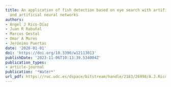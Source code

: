 ```yaml
---
title: An application of fish detection based on eye search with artificial vision
  and artificial neural networks
authors:
- Ángel J Rico-Dı́az
- Juan R Rabuñal
- Marcos Gestal
- Omar A Mures
- Jerónimo Puertas
date: '2020-01-01'
doi: 'https://doi.org/10.3390/w12113013'
publishDate: '2023-11-06T10:13:39.534004Z'
publication_types:
- article-journal
publication: '*Water*'
url_pdf: https://ruc.udc.es/dspace/bitstream/handle/2183/26998/A.J.Rico-D%C3%ADaz_2020_An_Application_of_Fish_Detection_Based_on_Eye_Search.pdf
---
```

